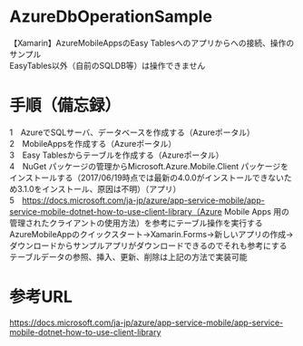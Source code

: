 # AzureDbOperationSample
【Xamarin】AzureMobileAppsのEasy Tablesへのアプリからへの接続、操作のサンプル  
EasyTables以外（自前のSQLDB等）は操作できません

# 手順（備忘録）
1　AzureでSQLサーバ、データベースを作成する（Azureポータル）  
2　MobileAppsを作成する（Azureポータル）  
3　Easy Tablesからテーブルを作成する（Azureポータル）  
4　NuGet パッケージの管理からMicrosoft.Azure.Mobile.Client パッケージをインストールする（2017/06/19時点では最新の4.0.0がインストールできないため3.1.0をインストール、原因は不明）（アプリ）  
5　https://docs.microsoft.com/ja-jp/azure/app-service-mobile/app-service-mobile-dotnet-how-to-use-client-library（Azure Mobile Apps 用の管理されたクライアントの使用方法）を参考にテーブル操作を実行する  
AzureMobileAppのクイックスタート→Xamarin.Forms→新しいアプリの作成→ダウンロードからサンプルアプリがダウンロードできるのでそれも参考にする  
テーブルデータの参照、挿入、更新、削除は上記の方法で実装可能

# 参考URL
https://docs.microsoft.com/ja-jp/azure/app-service-mobile/app-service-mobile-dotnet-how-to-use-client-library
